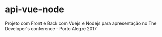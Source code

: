 # api-vue-node
Projeto com Front e Back com Vuejs e Nodejs para apresentação no The Developer's conference - Porto Alegre 2017
